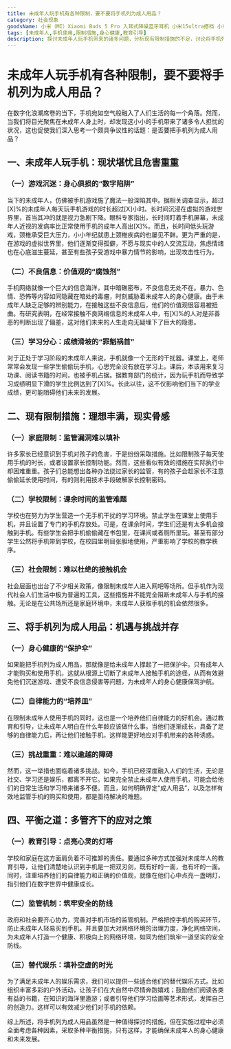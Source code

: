 ```yaml
---
title: 未成年人玩手机有各种限制，要不要将手机列为成人用品？
category: 社会现象
goodsName: 小米（MI）Xiaomi Buds 5 Pro 入耳式降噪蓝牙耳机 小米15ultra搭档 小米华为苹果手机通用 钛光金
tags: [未成年人,手机使用,限制措施,身心健康,教育引导]
description: 探讨未成年人玩手机带来的诸多问题，分析现有限制措施的不足，讨论将手机列为成人用品的利弊，提出平衡解决未成年人手机使用问题的策略。
---
```

# 未成年人玩手机有各种限制，要不要将手机列为成人用品？
在数字化浪潮席卷的当下，手机宛如空气般融入了人们生活的每一个角落。然而，当我们将目光聚焦在未成年人身上时，却发现这小小的手机带来了诸多令人担忧的状况，这也促使我们深入思考一个颇具争议性的话题：是否要把手机列为成人用品？

## 一、未成年人玩手机：现状堪忧且危害重重

### （一）游戏沉迷：身心俱损的“数字陷阱”
当下的未成年人，仿佛被手机游戏施了魔法一般深陷其中。据相关调查显示，超过[X]%的未成年人每天玩手机游戏的时长超过[X]小时。长时间沉浸在虚拟的游戏世界里，首当其冲的就是视力急剧下降。眼科专家指出，长时间盯着手机屏幕，未成年人近视的发病率比正常使用手机的成年人高出[X]%。而且，长时间低头玩游戏，颈椎承受巨大压力，小小年纪就患上颈椎疾病的也屡见不鲜。更为严重的是，在游戏的虚拟世界里，他们逐渐变得孤僻，不愿与现实中的人交流互动，焦虑情绪也在心底滋生蔓延，甚至有些孩子受游戏中暴力情节的影响，出现攻击性行为。

### （二）不良信息：价值观的“腐蚀剂”
手机网络就像一个巨大的信息海洋，其中暗礁密布，不良信息无处不在。暴力、色情、恐怖等内容如同隐藏在暗处的毒瘤，时刻威胁着未成年人的身心健康。由于未成年人缺乏足够的辨别能力，在接触这些不良信息后，他们的价值观很容易被扭曲。有研究表明，在经常接触不良网络信息的未成年人中，有[X]%的人对是非善恶的判断出现了偏差，这对他们未来的人生走向无疑埋下了巨大的隐患。

### （三）学习分心：成绩滑坡的“罪魁祸首”
对于正处于学习阶段的未成年人来说，手机就像一个无形的干扰器。课堂上，老师常常会发现一些学生偷偷玩手机，心思完全没有放在学习上。课后，本该用来复习功课、阅读书籍的时间，也被手机占据。据教育部门的统计，因为玩手机而导致学习成绩明显下滑的学生比例达到了[X]%。长此以往，这不仅影响他们当下的学业成绩，更可能阻碍他们未来的发展。

## 二、现有限制措施：理想丰满，现实骨感

### （一）家庭限制：监管漏洞难以填补
许多家长已经意识到手机对孩子的危害，于是纷纷采取措施。比如限制孩子每天使用手机的时长，或者设置家长控制功能。然而，这些看似有效的措施在实际执行中却困难重重。孩子们总能想出各种办法绕过家长的监管，有的孩子会趁家长不注意偷偷延长使用时间，有的则利用技术手段破解家长控制密码。

### （二）学校限制：课余时间的监管难题
学校也在努力为学生营造一个无手机干扰的学习环境。禁止学生在课堂上使用手机，并且设置了专门的手机存放处。可是，在课余时间，学生们还是有太多机会接触到手机。有些学生会把手机偷偷藏在书包里，在课间或者厕所里玩。甚至有部分学生公然将手机带到学校，在校园里明目张胆地使用，严重影响了学校的教学秩序。

### （三）社会限制：难以杜绝的接触机会
社会层面也出台了不少相关政策，像限制未成年人进入网吧等场所。但手机作为现代社会人们生活中极为普遍的工具，这些措施并不能完全阻断未成年人与手机的接触。无论是在公共场所还是家庭环境中，未成年人获取手机的机会依然很多。

## 三、将手机列为成人用品：机遇与挑战并存

### （一）身心健康的“保护伞”
如果能把手机列为成人用品，那就像是给未成年人撑起了一把保护伞。只有成年人才能购买和使用手机，这就从根源上切断了未成年人接触手机的途径，从而有效避免他们沉迷游戏、遭受不良信息侵害等问题，为未成年人的身心健康保驾护航。

### （二）自律能力的“培养皿”
在限制未成年人使用手机的同时，这也是一个培养他们自律能力的好机会。通过教育和引导，让未成年人明白在什么年龄应该做什么事。当他们逐渐成长，具备了足够的自律能力后，再让他们接触手机，这样能更好地应对手机带来的各种诱惑。

### （三）挑战重重：难以逾越的障碍
然而，这一举措也面临着诸多挑战。如今，手机已经深度融入人们的生活，无论是社交、学习还是娱乐，都离不开它。如果完全禁止未成年人使用手机，可能会给他们的日常生活和学习带来诸多不便。而且，如何明确界定“成人用品”，以及怎样有效地监管手机的购买和使用，都是亟待解决的难题。

## 四、平衡之道：多管齐下的应对之策

### （一）教育引导：点亮心灵的灯塔
学校和家庭在这方面肩负着不可推卸的责任。要通过多种方式加强对未成年人的教育引导，让他们清楚地认识到手机是一把双刃剑，既有好的一面，也有坏的一面。同时，注重培养他们的自律能力和正确的价值观，就像在他们心中点亮一盏明灯，指引他们在数字世界中健康成长。

### （二）监管机制：筑牢安全的防线
政府和社会要齐心协力，完善对手机市场的监管机制。严格把控手机的购买环节，防止未成年人轻易买到手机。并且要加大对网络环境的治理力度，净化网络空间，为未成年人打造一个健康、积极向上的网络环境，如同为他们筑牢一道坚实的安全防线。

### （三）替代娱乐：填补空虚的时光
为了满足未成年人的娱乐需求，我们可以提供一些适合他们的替代娱乐方式。比如组织丰富多彩的户外活动，让孩子们在大自然中尽情奔跑嬉戏；鼓励他们阅读各类有益的书籍，在知识的海洋里遨游；或者引导他们学习绘画等艺术形式，发挥自己的创造力。这样可以有效减少他们对手机的依赖。

综上所述，将手机列为成人用品虽然是一种值得探讨的措施，但在实施过程中必须全面考虑各种因素，采取多种平衡措施，只有这样，才能确保未成年人的身心健康和未来发展。